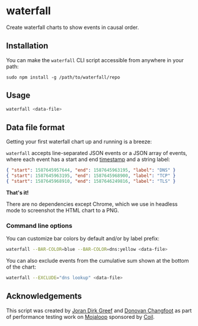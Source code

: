 # waterfall

Create waterfall charts to show events in causal order.

## Installation

You can make the `waterfall` CLI script accessible from anywhere in your path:

```
sudo npm install -g /path/to/waterfall/repo
```

## Usage

```bash
waterfall <data-file>
```

## Data file format

Getting your first waterfall chart up and running is a breeze:

`waterfall` accepts line-separated JSON events or a JSON array of events, where
each event has a start and end [timestamp](https://developer.mozilla.org/en-US/docs/Web/JavaScript/Reference/Global_Objects/Date/now) and a string label:

```json
{ "start": 1587645957644, "end": 1587645963195, "label": "DNS" }
{ "start": 1587645963195, "end": 1587645968900, "label": "TCP" }
{ "start": 1587645968910, "end": 1587646249816, "label": "TLS" }
```

**That's it!**

There are no dependencies except Chrome, which we use in headless mode to screenshot the HTML chart to a PNG.


### Command line options

You can customize bar colors by default and/or by label prefix:

```bash
waterfall --BAR-COLOR=blue --BAR-COLOR=dns:yellow <data-file>
````

You can also exclude events from the cumulative sum shown at the bottom of the
chart:

```bash
waterfall --EXCLUDE="dns lookup" <data-file>
````

## Acknowledgements

This script was created by [Joran Dirk Greef](https://github.com/jorangreef) and [Donovan Changfoot](https://github.com/DonChangfoot) as part of performance testing work on [Mojaloop](https://mojaloop.io) sponsored by [Coil](https://coil.com).
